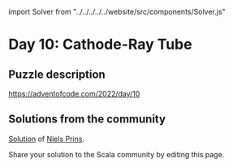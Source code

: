 import Solver from "../../../../../website/src/components/Solver.js"

# Day 10: Cathode-Ray Tube

## Puzzle description

https://adventofcode.com/2022/day/10

## Solutions from the community
[Solution](https://github.com/prinsniels/AdventOfCode2022/blob/master/src/main/scala/day10.scala) of [Niels Prins](https://github.com/prinsniels).


Share your solution to the Scala community by editing this page.
